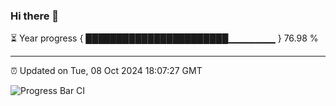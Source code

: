 ### Hi there 👋

⏳ Year progress { ███████████████████████▁▁▁▁▁▁▁ } 76.98 %

---

⏰ Updated on Tue, 08 Oct 2024 18:07:27 GMT

![Progress Bar CI](https://github.com/EinsPommes/EinsPommes/blob/main/.github/workflows/main.yml)
